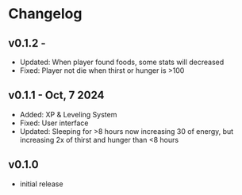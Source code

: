 # Changelog

## v0.1.2 -

* Updated: When player found foods, some stats will decreased
* Fixed: Player not die when thirst or hunger is >100

## v0.1.1 - Oct, 7 2024

* Added: XP & Leveling System
* Fixed: User interface
* Updated: Sleeping for >8 hours now increasing 30 of energy, but increasing 2x of thirst and hunger than <8 hours 

## v0.1.0

* initial release